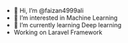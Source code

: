 - 👋 Hi, I’m @faizan4999ali
- 👀 I’m interested in Machine Learning
- 🌱 I’m currently learning Deep learning
- Working on Laravel Framework
  
<!---
faizan4999ali/faizan4999ali is a ✨ special ✨ repository because its `README.md` (this file) appears on your GitHub profile.
You can click the Preview link to take a look at your changes.
--->
